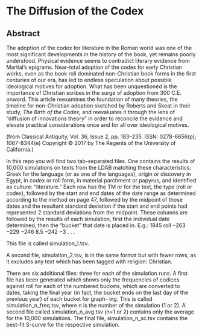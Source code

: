 # The Diffusion of the Codex

## Abstract
The adoption of the codex for literature in the Roman world was one of the most significant developments in the history of the book, yet remains poorly understood. Physical evidence seems to contradict literary evidence from Martial’s epigrams. Near-total adoption of the codex for early Christian works, even as the book roll dominated non-Christian book forms in the first centuries of our era, has led to endless speculation about possible ideological motives for adoption. What has been unquestioned is the importance of Christian scribes in the surge of adoption from 300 C.E. onward. This article reexamines the foundation of many theories, the timeline for non-Christian adoption sketched by Roberts and Skeat in their study, <em>The Birth of the Codex,</em> and reevaluates it through the lens of “diffusion of innovations theory” in order to reconcile the evidence and elevate practical considerations once and for all over ideological motives.

(from Classical Antiquity, Vol. 36, Issue 2, pp. 183–235. ISSN: 0278-6656(p); 1067-8344(e)
Copyright © 2017 by The Regents of the University of California.)

In this repo you will find two tab-separated files. One contains the results of 10,000 simulations on texts from the LDAB matching these characteristics: Greek for the language (or as one of the languages), origin or discovery in Egypt, in codex or roll form, in material parchment or papyrus, and identified as culture: “literature.” Each row has the TM nr for the text, the type (roll or codex), followed by the start and end dates of the date range as determined according to the method on page 47, followed by the midpoint of those dates and the resultant standard deviation if the start and end points had represented 2 standard deviations from the midpoint. These columns are followed by the results of each simulation, first the individual date determined, then the “bucket” that date is placed in. E.g.:
1845 roll −263 −229 −246 8.5 −242 −3 . . .

This file is called simulation_1.tsv.

A second file, simulation_2.tsv, is in the same format but with fewer rows, as it excludes any text which has been tagged with religion: Christian.

There are six additional files: three for each of the simulation runs. A first file has been generated which shows only the frequencies of codices against roll for each of the numbered buckets, which are converted to dates, taking the final year (in fact, the bucket ends on the last day of the previous year) of each bucket for graph- ing. This is called simulation_n_freq.tsv, where n is the number of the simulation (1 or 2). A second file called simulation_n_avg.tsv (n=1 or 2) contains only the average for the 10,000 simulations. The final file, simulation_n_sc.tsv contains the best-fit S-curve for the respective simulation.

